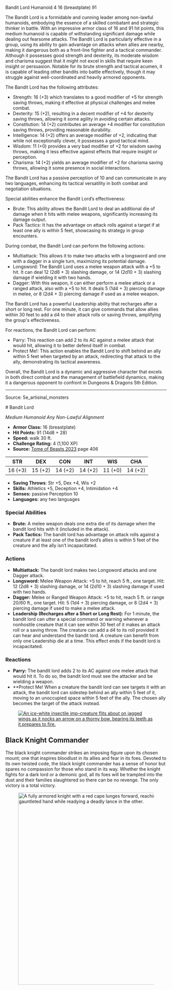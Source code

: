 <MonsterName/>Bandit Lord</MonsterName>
<CreatureType/>Humanoid</CreatureType>
<CR/>4</CR>
<AC/>16 (breastplate)</AC>
<HP/>91</HP>
<summary>The Bandit Lord is a formidable and cunning leader among non-lawful humanoids, embodying the essence of a skilled combatant and strategic thinker in battle. With an impressive armor class of 16 and 91 hit points, this medium humanoid is capable of withstanding significant damage while dealing out fearsome attacks. The Bandit Lord is particularly effective in a group, using its ability to gain advantage on attacks when allies are nearby, making it dangerous both as a front-line fighter and a tactical commander. Although it possesses good strength and dexterity, its moderate wisdom and charisma suggest that it might not excel in skills that require keen insight or persuasion. Notable for its brute strength and tactical acumen, it is capable of leading other bandits into battle effectively, though it may struggle against well-coordinated and heavily armored opponents.</summary>

<detail>

The Bandit Lord has the following attributes: 
- Strength: 16 (+3) which translates to a good modifier of +5 for strength saving throws, making it effective at physical challenges and melee combat.
- Dexterity: 15 (+2), resulting in a decent modifier of +4 for dexterity saving throws, allowing it some agility in avoiding certain attacks.
- Constitution: 14 (+2) contributes an average +4 modifier for constitution saving throws, providing reasonable durability.
- Intelligence: 14 (+2) offers an average modifier of +2, indicating that while not exceptionally clever, it possesses a good tactical mind.
- Wisdom: 11 (+0) provides a very bad modifier of +2 for wisdom saving throws, making it less effective against effects that require insight or perception.
- Charisma: 14 (+2) yields an average modifier of +2 for charisma saving throws, allowing it some presence in social interactions.

The Bandit Lord has a passive perception of 10 and can communicate in any two languages, enhancing its tactical versatility in both combat and negotiation situations.

Special abilities enhance the Bandit Lord’s effectiveness:
- Brute: This ability allows the Bandit Lord to deal an additional die of damage when it hits with melee weapons, significantly increasing its damage output.
- Pack Tactics: It has the advantage on attack rolls against a target if at least one ally is within 5 feet, showcasing its strategy in group encounters.

During combat, the Bandit Lord can perform the following actions:
- Multiattack: This allows it to make two attacks with a longsword and one with a dagger in a single turn, maximizing its potential damage.
- Longsword: The Bandit Lord uses a melee weapon attack with a +5 to hit. It can deal 12 (2d8 + 3) slashing damage, or 14 (2d10 + 3) slashing damage if wielding it with two hands.
- Dagger: With this weapon, it can either perform a melee attack or a ranged attack, also with a +5 to hit. It deals 5 (1d4 + 3) piercing damage in melee, or 8 (2d4 + 3) piercing damage if used as a melee weapon.

The Bandit Lord has a powerful Leadership ability that recharges after a short or long rest. For one minute, it can give commands that allow allies within 30 feet to add a d4 to their attack rolls or saving throws, amplifying the group's effectiveness.

For reactions, the Bandit Lord can perform:
- Parry: This reaction can add 2 to its AC against a melee attack that would hit, allowing it to better defend itself in combat.
- Protect Me!: This action enables the Bandit Lord to shift behind an ally within 5 feet when targeted by an attack, redirecting that attack to the ally, demonstrating its tactical awareness.

Overall, the Bandit Lord is a dynamic and aggressive character that excels in both direct combat and the management of battlefield dynamics, making it a dangerous opponent to confront in Dungeons & Dragons 5th Edition.</detail>



---

Source: 5e_artisinal_monsters

<statblock>
# Bandit Lord

*Medium* *Humanoid* *Any Non-Lawful Alignment*

- **Armor Class:** 16 (breastplate)
- **Hit Points:** 91 (14d8 + 28)
- **Speed:** walk 30 ft.
- **Challenge Rating:** 4 (1,100 XP)
- **Source:** [Tome of Beasts 2023](https://koboldpress.com/kpstore/product/tome-of-beasts-1-2023-edition/) page 406

| STR | DEX | CON | INT | WIS | CHA |
| --- | --- | --- | --- | --- | --- |
| 16 (+3) | 15 (+2) | 14 (+2) | 14 (+2) | 11 (+0) | 14 (+2) |

- **Saving Throws**: Str +5, Dex +4, Wis +2
- **Skills:** Athletics +5, Deception +4, Intimidation +4
- **Senses:** passive Perception 10
- **Languages:** any two languages

### Special Abilities

- **Brute:** A melee weapon deals one extra die of its damage when the bandit lord hits with it (included in the attack).
- **Pack Tactics:** The bandit lord has advantage on attack rolls against a creature if at least one of the bandit lord’s allies is within 5 feet of the creature and the ally isn’t incapacitated.

### Actions

- **Multiattack:** The bandit lord makes two Longsword attacks and one Dagger attack.
- **Longsword:** Melee Weapon Attack: +5 to hit, reach 5 ft., one target. Hit: 12 (2d8 + 3) slashing damage, or 14 (2d10 + 3) slashing damage if used with two hands.
- **Dagger:** Melee or Ranged Weapon Attack: +5 to hit, reach 5 ft. or range 20/60 ft., one target. Hit: 5 (1d4 + 3) piercing damage, or 8 (2d4 + 3) piercing damage if used to make a melee attack.
- **Leadership (Recharges after a Short or Long Rest):** For 1 minute, the bandit lord can utter a special command or warning whenever a nonhostile creature that it can see within 30 feet of it makes an attack roll or a saving throw. The creature can add a d4 to its roll provided it can hear and understand the bandit lord. A creature can benefit from only one Leadership die at a time. This effect ends if the bandit lord is incapacitated.

### Reactions

- **Parry:** The bandit lord adds 2 to its AC against one melee attack that would hit it. To do so, the bandit lord must see the attacker and be wielding a weapon.
- **Protect Me!</strong></em> When a creature the bandit lord can see targets it with an attack, the bandit lord can sidestep behind an ally within 5 feet of it, moving to an unoccupied space within 5 feet of the ally. The chosen ally becomes the target of the attack instead.</p>
<figure class="compendium-art compendium-art-center" id="imgbanditlord">
<a class="ddb-lightbox-outer monster-image-center" href="https://www.dndbeyond.com/avatars/40691/731/638465563182632491.png" data-lightbox="1" data-title="Bandit Lord"><img src="https://www.dndbeyond.com/avatars/thumbnails/40691/731/365/740/638465563182632491.png" alt="An ice-white insectile imp-creature flits about on jagged wings as it nocks an arrow on a thorny bow, bearing its teeth as it prepares to fire." class="ddb-lightbox-inner" /></a>
</figure>
</div>
<h2 class="compendium-hr heading-anchor" id="BlackKnightCommander" data-content-chunk-id="d44875ea-719f-4aac-b537-38df6ec9b790"><a href="#BlackKnightCommander" data-content-chunk-id="86b89d3f-594e-4eb4-96dd-a67a5996a476"></a>Black Knight Commander</h2>
<p data-content-chunk-id="217d742b-35f0-46a5-90c8-dbbfffefdd9c">The black knight commander strikes an imposing figure upon its chosen mount; one that inspires bloodlust in its allies and fear in its foes. Devoted to its own twisted code, the black knight commander has a sense of honor but spares no compassion for those who stand in its way. Whether the knight fights for a dark lord or a demonic god, all its foes will be trampled into the dust and their families slaughtered so there can be no revenge. The only victory is a total victory.</p>
<figure class="compendium-art" id="imgknightcommander">
<a class="ddb-lightbox-outer compendium-image-center" href="https://media.dndbeyond.com/compendium-images/tob1/Qc1PO9Ot6SRQVGPG/27-002.black-knight-commander.png" data-lightbox="1" data-title=""><img src="https://media.dndbeyond.com/compendium-images/tob1/Qc1PO9Ot6SRQVGPG/27-002.black-knight-commander.png" class="ddb-lightbox-inner" style="width: 600px;" alt="A fully armored knight with a red cape lunges forward, reaching out with one gauntleted hand while readying a deadly lance in the other." /></a>
</figure>
<div class=":** When a creature the bandit lord can see targets it with an attack, the bandit lord can sidestep behind an ally within 5 feet of it, moving to an unoccupied space within 5 feet of the ally. The chosen ally becomes the target of the attack instead.
</statblock>


